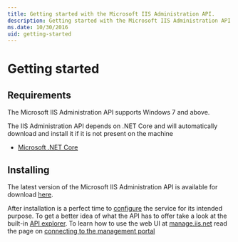```yaml
---
title: Getting started with the Microsoft IIS Administration API.
description: Getting started with the Microsoft IIS Administration API.
ms.date: 10/30/2016
uid: getting-started
---
```


# Getting started



## Requirements

The Microsoft IIS Administration API supports Windows 7 and above.

The IIS Administration API depends on .NET Core and will automatically download and install it if it is not present on the machine
* [Microsoft .NET Core](https://www.microsoft.com/net/download)

## Installing

The latest version of the Microsoft IIS Administration API is available for download [here](http://go.microsoft.com/fwlink/?LinkId=829373).

After installation is a perfect time to [configure](configuration/appsettings.json.md) the service for its intended purpose. To get a better idea of what the API has to offer take a look at the built-in [API explorer](api-explorer/index.md). To learn how to use the web UI at [manage.iis.net](https://manage.iis.net) read the page on [connecting to the management portal](management-portal/connecting.md)
